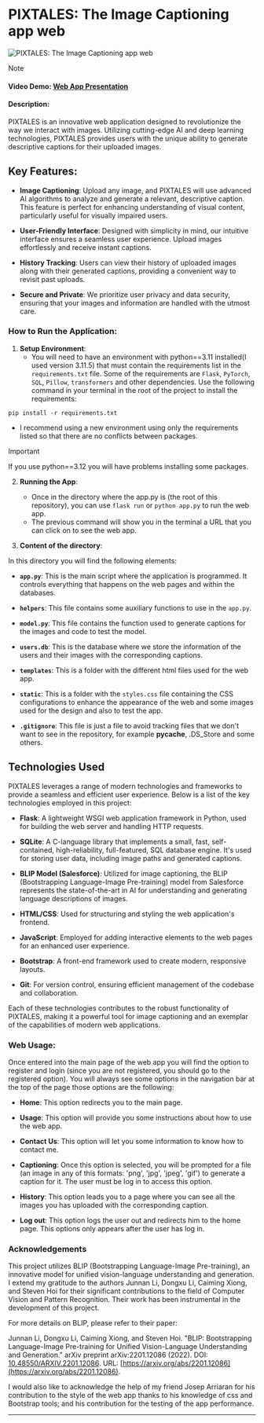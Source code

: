 # PIXTALES: The Image Captioning app web

<img src="https://raw.githubusercontent.com/Dani13vg/Image-Captioning-app-web/main/static/Pixtales.jpeg" alt="PIXTALES: The Image Captioning app web">

> [!NOTE]
> #### Video Demo: [Web App Presentation](https://clipchamp.com/watch/9LT1MF9s5bN)

#### Description:

PIXTALES is an innovative web application designed to revolutionize the way we interact with images. Utilizing cutting-edge AI and deep learning technologies, PIXTALES provides users with the unique ability to generate descriptive captions for their uploaded images.

## Key Features:

- **Image Captioning**: Upload any image, and PIXTALES will use advanced AI algorithms to analyze and generate a relevant, descriptive caption. This feature is perfect for enhancing understanding of visual content, particularly useful for visually impaired users.

- **User-Friendly Interface**: Designed with simplicity in mind, our intuitive interface ensures a seamless user experience. Upload images effortlessly and receive instant captions.

- **History Tracking**: Users can view their history of uploaded images along with their generated captions, providing a convenient way to revisit past uploads.

- **Secure and Private**: We prioritize user privacy and data security, ensuring that your images and information are handled with the utmost care.


### How to Run the Application:

1. **Setup Environment**: 
   - You will need to have an environment with python==3.11 installed(I used version 3.11.5) that must contain the requirements list in the `requirements.txt` file. Some of the requirements are `Flask`, `PyTorch`, `SQL`, `Pillow`, `transformers` and other dependencies. Use the following command in your terminal in the root of the project to install the requirements:
```
pip install -r requirements.txt
```  
   
   - I recommend using a new environment using only the requirements listed so that there are no conflicts between packages.

> [!IMPORTANT]
> If you use python==3.12 you will have problems installing some packages.

2. **Running the App**: 
   - Once in the directory where the app.py is (the root of this repository), you can use `flask run` or `python app.py` to run the web app.
   - The previous command will show you in the terminal a URL that you can click on to see the web app.

3. **Content of the directory**: 

In this directory you will find the following elements:

   - **`app.py`**: This is the main script where the application is programmed. It controls everything that happens on the web pages and within the databases.

   - **`helpers`**: This file contains some auxiliary functions to use in the `app.py`.

   - **`model.py`**: This file contains the function used to generate captions for the images and code to test the model.

   - **`users.db`**: This is the database where we store the information of the users and their images with the corresponding captions.

   - **`templates`**: This is a folder with the different html files used for the web app.

   - **`static`**: This is a folder with the `styles.css` file containing the CSS configurations to enhance the appearance of the web and some images used for the design and also to test the app.

   - **`.gitignore`**: This file is just a file to avoid tracking files that we don't want to see in the repository, for example __pycache__, .DS_Store and some others.

## Technologies Used

PIXTALES leverages a range of modern technologies and frameworks to provide a seamless and efficient user experience. Below is a list of the key technologies employed in this project:

- **Flask**: A lightweight WSGI web application framework in Python, used for building the web server and handling HTTP requests.

- **SQLite**: A C-language library that implements a small, fast, self-contained, high-reliability, full-featured, SQL database engine. It's used for storing user data, including image paths and generated captions.

- **BLIP Model (Salesforce)**: Utilized for image captioning, the BLIP (Bootstrapping Language-Image Pre-training) model from Salesforce represents the state-of-the-art in AI for understanding and generating language descriptions of images.

- **HTML/CSS**: Used for structuring and styling the web application's frontend.

- **JavaScript**: Employed for adding interactive elements to the web pages for an enhanced user experience.

- **Bootstrap**: A front-end framework used to create modern, responsive layouts.

- **Git**: For version control, ensuring efficient management of the codebase and collaboration.

Each of these technologies contributes to the robust functionality of PIXTALES, making it a powerful tool for image captioning and an exemplar of the capabilities of modern web applications.

### Web Usage:

Once entered into the main page of the web app you will find the option to register and login (since you are not registered, you should go to the registered option). You will always see some options in the navigation bar at the top of the page those options are the following:

- **Home**: This option redirects you to the main page.

- **Usage**: This option will provide you some instructions about how to use the web app.

- **Contact Us**: This option will let you some information to know how to contact me.

- **Captioning**: Once this option is selected, you will be prompted for a file (an image in any of this formats: 'png', 'jpg', 'jpeg', 'gif') to generate a caption for it. The user must be log in to access this option.

- **History**: This option leads you to a page where you can see all the images you has uploaded with the corresponding caption.

- **Log out**: This option logs the user out and redirects him to the home page. This options only appears after the user has log in.

### Acknowledgements

This project utilizes BLIP (Bootstrapping Language-Image Pre-training), an innovative model for unified vision-language understanding and generation. I extend my gratitude to the authors Junnan Li, Dongxu Li, Caiming Xiong, and Steven Hoi for their significant contributions to the field of Computer Vision and Pattern Recognition. Their work has been instrumental in the development of this project.

For more details on BLIP, please refer to their paper:

Junnan Li, Dongxu Li, Caiming Xiong, and Steven Hoi. "BLIP: Bootstrapping Language-Image Pre-training for Unified Vision-Language Understanding and Generation." arXiv preprint arXiv:2201.12086 (2022). DOI: [10.48550/ARXIV.2201.12086](https://doi.org/10.48550/arxiv.2201.12086). URL: [https://arxiv.org/abs/2201.12086](https://arxiv.org/abs/2201.12086).


I would also like to acknowledge the help of my friend Josep Arriaran for his contribution to the style of the web app thanks to his knowledge of css and Bootstrap tools; and his contribution for the testing of the app performance.

---


